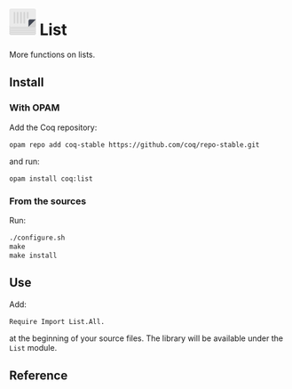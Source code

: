 # ![Logo](https://raw.githubusercontent.com/clarus/icons/master/list-48.png) List
More functions on lists.

## Install
### With OPAM
Add the Coq repository:

    opam repo add coq-stable https://github.com/coq/repo-stable.git

and run:

    opam install coq:list

### From the sources
Run:

    ./configure.sh
    make
    make install

## Use
Add:

    Require Import List.All.

at the beginning of your source files. The library will be available under the `List` module.

## Reference
